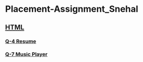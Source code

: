 # Placement-Assignment_Snehal

## [HTML](https://github.com/snehalgadge/Placement-Assignment_Snehal/tree/main/HTML)
### [Q-4 Resume](https://github.com/snehalgadge/Placement-Assignment_Snehal/blob/main/HTML/Q_04_Resume.html)
### [Q-7 Music Player](https://github.com/snehalgadge/Placement-Assignment_Snehal/blob/main/HTML/Q_07_MusicPlayer.html)
